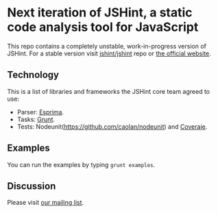 Next iteration of JSHint, a static code analysis tool for JavaScript
====================================================================

This repo contains a completely unstable, work-in-progress version of JSHint.
For a stable version visit [jshint/jshint](https://github.com/jshint/jshint/)
repo or [the official website](http://jshint.com/).

Technology
----------

This is a list of libraries and frameworks the JSHint core team
agreed to use:

 * Parser: [Esprima](http://esprima.org/).
 * Tasks: [Grunt](https://github.com/cowboy/grunt/).
 * Tests: Nodeunit(https://github.com/caolan/nodeunit) and
		[Coveraje](https://github.com/coveraje/coveraje).

Examples
--------

You can run the examples by typing `grunt examples`.

Discussion
----------

Please visit [our mailing list](http://groups.google.com/group/jshint/).
